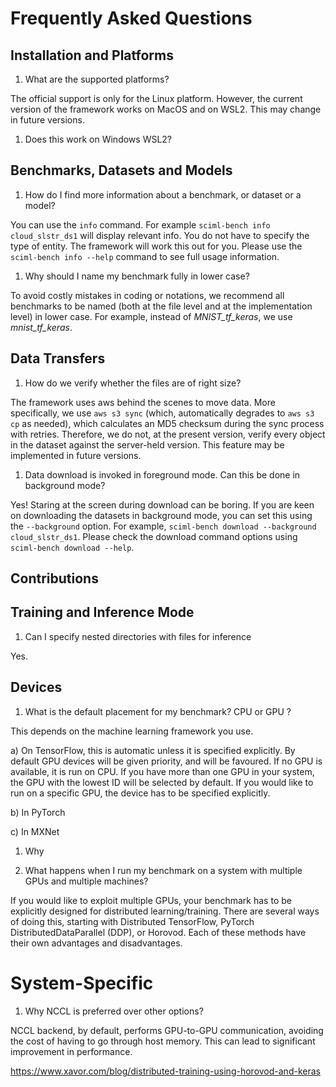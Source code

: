 # Frequently Asked Questions 


## Installation and Platforms 

1. What are the supported platforms?

The official support is only for the Linux platform. However, the current version of the framework works on MacOS and on WSL2. This may change in future versions. 

1. Does this work on Windows WSL2?


## Benchmarks, Datasets and Models 

1. How do I find more information about a benchmark, or dataset or a model?

You can use the `info` command. For example `sciml-bench info cloud_slstr_ds1` will display relevant info. You do not have to specify the type of entity. The framework will work this out for you. Please use the `sciml-bench info --help` command to see full usage information. 

1. Why should I name my benchmark fully in lower case?

To avoid costly mistakes in coding or notations, we recommend all benchmarks to be named (both at the file level and at the implementation level) in lower case. For example, instead of *MNIST_tf_keras*, we use *mnist_tf_keras*.


## Data Transfers

1. How do we verify whether the files are of right size? 

The framework uses aws behind the scenes to move data. More specifically, we use `aws s3 sync` (which, automatically degrades to `aws s3 cp` as needed), which calculates an MD5 checksum during the sync process with retries. Therefore, we do not, at the present version, verify every object in the dataset against the server-held version. This feature may be implemented in future versions.  

1. Data download is invoked in foreground mode. Can this be done in background mode?

Yes! Staring at the screen during download can be boring. If you are keen on downloading the datasets in background mode,  you can set this using the `--background` option. For example,  `sciml-bench download --background cloud_slstr_ds1`. Please check the download command options using `sciml-bench download --help`.

## Contributions 


## Training and Inference Mode

1. Can I specify nested directories with files for inference

Yes.


## Devices

1. What is the default placement for my benchmark? CPU or GPU ?

This depends on the machine learning framework you use. 

a) On TensorFlow, this is automatic unless it is specified explicitly. By default GPU devices will be given priority, and will be favoured. If no GPU is available, it is run on CPU. If you have more than one GPU in your system, the GPU with the lowest ID will be selected by default. If you would like to run on a specific GPU, the device has to be specified explicitly. 

b) In PyTorch

c) In MXNet


1. Why 

1. What happens when I run my benchmark on a system with multiple GPUs and multiple machines?

If you would like to exploit multiple GPUs, your benchmark has to be explicitly designed for distributed learning/training. There are several ways of doing this, starting with Distributed TensorFlow, PyTorch DistributedDataParallel (DDP), or Horovod. Each of these methods have their own advantages and disadvantages. 

# System-Specific

1. Why NCCL is preferred over other options? 

NCCL backend, by default, performs GPU-to-GPU communication, avoiding the cost of having to go through host memory. This can lead to significant improvement in performance. 





https://www.xavor.com/blog/distributed-training-using-horovod-and-keras